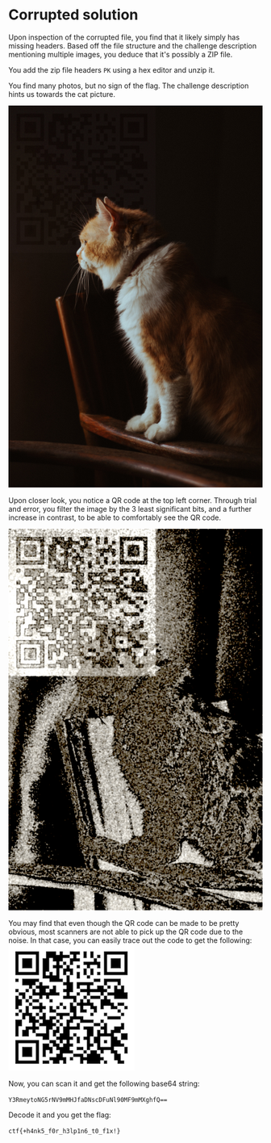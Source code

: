 # Corrupted solution

Upon inspection of the corrupted file, you find that it likely simply has missing headers. Based off the file structure and the challenge description mentioning multiple images, you deduce that it's possibly a ZIP file.

You add the zip file headers `PK` using a hex editor and unzip it.

You find many photos, but no sign of the flag. The challenge description hints us towards the cat picture.

![](sol_cat.jpg)

Upon closer look, you notice a QR code at the top left corner. Through trial and error, you filter the image by the 3 least significant bits, and a further increase in contrast, to be able to comfortably see the QR code.

![](sol_qr_code_recovery.png)

You may find that even though the QR code can be made to be pretty obvious, most scanners are not able to pick up the QR code due to the noise. In that case, you can easily trace out the code to get the following:
![](sol_qr_code.png)

Now, you can scan it and get the following base64 string:

`Y3RmeytoNG5rNV9mMHJfaDNscDFuNl90MF9mMXghfQ==`

Decode it and you get the flag:

`ctf{+h4nk5_f0r_h3lp1n6_t0_f1x!}`
